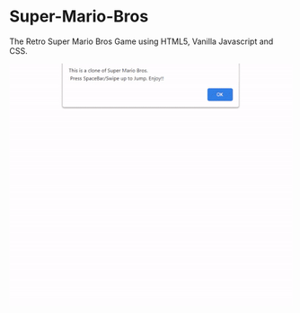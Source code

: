# Super-Mario-Bros
The Retro Super Mario Bros Game using HTML5, Vanilla Javascript and CSS.  

![screeshot](https://github.com/vimaltiwari2612/Super-Mario-Bros/blob/main/Demo.gif)
